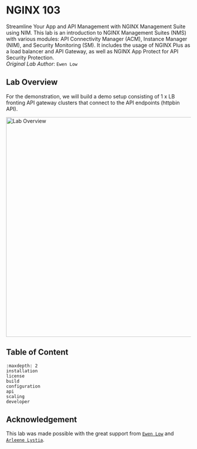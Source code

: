 # NGINX 103

Streamline Your App and API Management with NGINX Management Suite using NIM. This lab is an introduction to NGINX Management Suites (NMS) with various modules: API Connectivity Manager (ACM), Instance Manager (NIM), and Security Monitoring (SM). It includes the usage of NGINX Plus as a load balancer and API Gateway, as well as NGINX App Protect for API Security Protection.
<br>*Original Lab Author*: `Ewen Low`

## Lab Overview

For the demonstration, we will build a demo setup consisting of 1 x LB fronting API gateway clusters that connect to the API endpoints (httpbin API).

<img width="600" alt="Lab Overview" src="https://github.com/donchai/nginx-103/assets/6828772/fa05f8f8-ff1f-49e7-acc7-c42ff16d95f5"><br>

## Table of Content
```{toctree}
:maxdepth: 2
installation
license
build
configuration
api
scaling
developer
```

## Acknowledgement

This lab was made possible with the great support from [`Ewen Low`](https://my.linkedin.com/in/ewen-low-a73413174) and [`Arleene Lystia`](https://id.linkedin.com/in/arleene-lystia).
